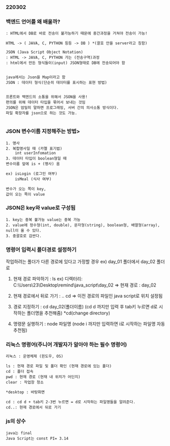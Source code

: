 ### 220302

### 백엔드 언어를 왜 배울까?
```
: HTML에서 DB로 바로 전송이 불가능하기 때문에 중간과정을 거쳐야 전송이 가능!

HTML -> ( JAVA, C, PYTHON 등등 -> DB ) *(괄호 안을 server라고 칭함)

JSON (Java Script Object Notation)
: HTML -> JAVA, C, PYTHON 가는 (전송구역)과정 
: html에서 만든 형식들이(input) JSON형태로 DB에 전송되어야 함


java에서는 Json을 Map이라고 함
JSON : 데이터 형식(단순히 데이터를 표시하는 표현 방법)


프론트와 백엔드의 소통을 위해서 JSON을 사용!
편의를 위해 데이터 타입을 묶어서 보내는 것임
JSON은 엄밀히 말하면 프로그래밍, 서버 간의 의사소통 방식이다.
파일 확장자를 json으로 하는 것도 가능.


```
### JSON 변수이름 지정해주는 방법>
```
1. 명사
2. 복합명사일 때 (카멜 표기법)
    int userInfomation
3. 데이터 타입이 boolean형일 때
변수이름 앞에 is + (명사) 옴

ex) isLogin (로그인 여부)
    isMeal (식사 여부)

변수가 오는 쪽이 key,
값이 오는 쪽이 value
```
### JSON은 key와 value로 구성됨
```
1. key는 중복 불가능 value는 중복 가능
2. value에 정수형(int, double), 문자형(string), boolean형, 배열형(array), null이 올 수 있다.
3. 중괄호로 감싼다.

```

### 명령어 입력시 폴더경로 설정하기
작업하려는 폴더가 다른 경로에 있다고 가정할 경우 ex) day_01 폴더에서 day_02 폴더로 

1.  현재 경로 파악하기
    : ls 
    ex) 디렉터리: C:\Users\23\Desktop\remind\java_script\day_02
        => 현재 경로 : day_02 

2. 현재 경로에서 뒤로 가기
    : .. cd 
    => 이전 경로의 파일인 java script로 위치 설정됨 

3. 경로 지정하기
    : cd day_02(폴더이름)  (cd d 까지만 입력 후 tab키 누르면 d로 시작하는 폴더명을 추천해줌)
    *cd(change directory)

4. 명령문 실행하기
    : node 파일명 (node i 까지만 입력하면 i로 시작하는 파일명 자동추천됨)



### 리눅스 명령어(주니어 개발자가 알아야 하는 필수 명령어)
```
리눅스 : 운영체제 (윈도우, OS)

ls : 현재 경로 파일 및 폴더 확인 (현재 경로에 있는 폴더)
cd : 폴더 접속
pwd : 현재 경로 (현재 내 위치가 어딘지)
clear : 작업창 청소 

*desktop : 바탕화면

cd : cd d + tab키 2-3번 누르면 = d로 시작하는 파일명들을 알려준다.
cd..: 현재 경로에서 뒤로 가기 
```

### js의 상수
```
java는 final
Java Script는 const PI= 3.14
```